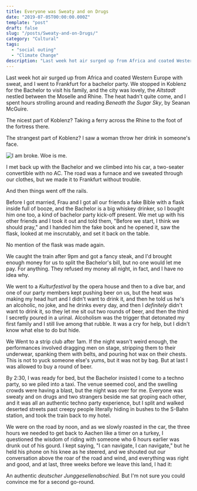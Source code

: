 ```yaml
---
title: Everyone was Sweaty and on Drugs
date: "2019-07-05T00:00:00.000Z"
template: "post"
draft: false
slug: "/posts/Sweaty-and-on-Drugs/"
category: "Cultural"
tags:
  - "social outing"
  - "Climate Change"
description: "Last week hot air surged up from Africa and coated Western Europe with sweat, and I went to Frankfurt for a bachelor party."
---
```


Last week hot air surged up from Africa and coated Western Europe with sweat, and I went to Frankfurt for a bachelor party. We stopped in Koblenz for the Bachelor to visit his family, and the city was lovely, the <em>Altstadt</em> nestled between the Moselle and Rhine. The heat hadn't quite come, and I spent hours strolling around and reading <em>Beneath the Sugar Sky</em>, by Seanan McGuire. 

The nicest part of Koblenz? Taking a ferry across the Rhine to the foot of the fortress there. 

The strangest part of Koblenz? I saw a woman throw her drink in someone's face. 

![I am broke. Woe is me.](/media/Koblenz.jpg)

I met back up with the Bachelor and we climbed into his car, a two-seater convertible with no AC. The road was a furnace and we sweated through our clothes, but we made it to Frankfurt without trouble. 

And then things went off the rails. 

Before I got married, Frau and I got all our friends a fake Bible with a flask inside full of booze, and the Bachelor is a big whiskey drinker, so I bought him one too, a kind of bachelor party kick-off present. We met up with his other friends and I took it out and told them, "Before we start, I think we should pray," and I handed him the fake book and he opened it, saw the flask, looked at me inscrutably, and set it back on the table. 

No mention of the flask was made again.

We caught the train after 9pm and got a fancy steak, and I'd brought enough money for us to split the Bachelor's bill, but no one would let me pay. For anything. They refused my money all night, in fact, and I have no idea why.

We went to a <em>Kulturfestival</em> by the opera house and then to a dive bar, and one of our party members kept pushing beer on us, but the heat was making my head hurt and I didn't want to drink it, and then he told us he's an alcoholic, no joke, and he drinks every day, and then I <em>definitely</em> didn't want to drink it, so they let me sit out two rounds of beer, and then the third I secretly poured in a urinal. Alcoholism was the trigger that detonated my first family and I still live among that rubble. It was a cry for help, but I didn't know what else to do but hide. 

We Went to a strip club after 1am. If the night wasn't weird enough, the performances involved dragging men on stage, stripping them to their underwear, spanking them with belts, and pouring hot wax on their chests. This is not to yuck someone else's yums, but it was not by bag. But at last I was allowed to buy a round of beer. 

By 2:30, I was ready for bed, but the Bachelor insisted I come to a techno party, so we piled into a taxi. The venue seemed cool, and the swelling crowds were having a blast, but the night was over for me. Everyone was sweaty and on drugs and two strangers beside me sat groping each other, and it was all an authentic techno party experience, but I split and walked deserted streets past creepy people literally hiding in bushes to the S-Bahn station, and took the train back to my hotel.

We were on the road by noon, and as we slowly roasted in the car, the three hours we needed to get back to Aachen like a timer on a turkey, I questioned the wisdom of riding with someone who 6 hours earlier was drunk out of his gourd. I kept saying, "I can navigate, I can navigate," but he held his phone on his knee as he steered, and we shouted out our conversation above the roar of the road and wind, and everything was right and good, and at last, three weeks before we leave this land, I had it:

An authentic <em>deutscher Junggesellenabschied.</em> But I'm not sure you could convince me for a second go-round.